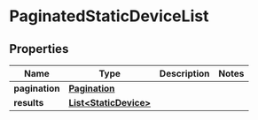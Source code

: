 

# PaginatedStaticDeviceList


## Properties

| Name | Type | Description | Notes |
|------------ | ------------- | ------------- | -------------|
|**pagination** | [**Pagination**](Pagination.md) |  |  |
|**results** | [**List&lt;StaticDevice&gt;**](StaticDevice.md) |  |  |



